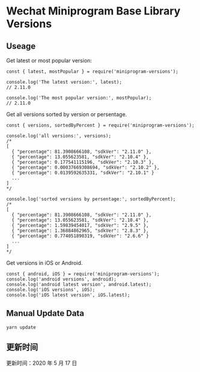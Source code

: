 
# Wechat Miniprogram Base Library Versions

## Useage

Get latest or most popular version:

```;
const { latest, mostPopular } = require('miniprogram-versions');

console.log('The latest version:', latest);
// 2.11.0

console.log('The most popular version:', mostPopular);
// 2.11.0

```

Get all versions sorted by version or persentage.

```
const { versions, sortedByPercent } = require('miniprogram-versions');

console.log('all versions:', versions);
/*
[
  { "percentage": 81.3908666108, "sdkVer": "2.11.0" },
  { "percentage": 13.055623581, "sdkVer": "2.10.4" },
  { "percentage": 0.177541115196, "sdkVer": "2.10.3" },
  { "percentage": 0.00037669308694, "sdkVer": "2.10.2" },
  { "percentage": 0.0139592635331, "sdkVer": "2.10.1" }
  ...
]
*/

console.log('sorted versions by persentage:', sortedByPercent);
/*
[
  { "percentage": 81.3908666108, "sdkVer": "2.11.0" },
  { "percentage": 13.055623581, "sdkVer": "2.10.4" },
  { "percentage": 1.59839454017, "sdkVer": "2.9.5" },
  { "percentage": 1.36884862965, "sdkVer": "2.8.3" },
  { "percentage": 0.774051890319, "sdkVer": "2.6.6" }
  ...
]
*/
```

Get versions in iOS or Android.

```
const { android, iOS } = require('miniprogram-versions');
console.log('android versions', android);
console.log('android latest version', android.latest);
console.log('iOS versions', iOS);
console.log('iOS latest version', iOS.latest);
```

## Manual Update Data

```
yarn update
```

## 更新时间

更新时间：2020 年 5 月 17 日
